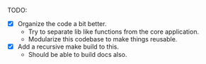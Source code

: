 TODO:

- [x] Organize the code a bit better.
	- Try to separate lib like functions from the core application.
	- Modularize this codebase to make things reusable.
- [x] Add a recursive make build to this.
	- Should be able to build docs also.
